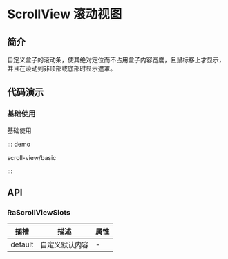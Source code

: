 # ScrollView 滚动视图

## 简介

自定义盒子的滚动条，使其绝对定位而不占用盒子内容宽度，且鼠标移上才显示，并且在滚动到非顶部或底部时显示遮罩。

## 代码演示

### 基础使用

基础使用

::: demo

scroll-view/basic

:::

## API

### RaScrollViewSlots

| 插槽    | 描述           | 属性 |
| ------- | -------------- | ---- |
| default | 自定义默认内容 | -    |

